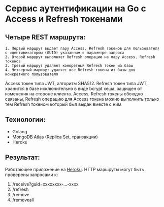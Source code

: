 # Сервис аутентификации на Go с Access и Refresh токенами
## Четыре REST маршрута:
    1. Первый маршрут выдает пару Access, Refresh токенов для пользователя с идентификатором (GUID) указанным в параметре запроса
    2. Второй маршрут выполняет Refresh операцию на пару Access, Refresh токенов
    3. Третий маршрут удаляет конкретный Refresh токен из базы
    4. Четвертый маршрут удаляет все Refresh токены из базы для конкретного пользователя
Access токен типа JWT, алгоритм SHA512.
Refresh токен типа JWT, хранится в базе исключительно в виде bcrypt хеша, защищен от изменения на стороне клиента.
Access, Refresh токены обоюдно связаны, Refresh операцию для Access токена
можно выполнить только тем Refresh токеном который был выдан вместе с ним.
## Технологии: 
- Golang  
- MongoDB Atlas (Replica Set, транзакции)
- Heroku
## Результат:
Работающее приложение на [Heroku](https://sheltered-reef-38969.herokuapp.com).
HTTP маршруты могут быть проверены запросами к:
1. /receive?guid=xxxxxxxx-...-xxxx
2. /refresh
3. /remove
4. /removeall